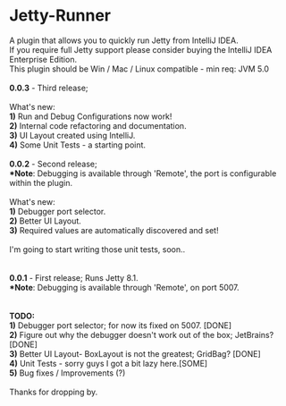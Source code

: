 Jetty-Runner
============

A plugin that allows you to quickly run Jetty from IntelliJ IDEA. <br>
If you require full Jetty support please consider buying the IntelliJ IDEA Enterprise Edition. <br>
This plugin should be Win / Mac / Linux compatible - min req: JVM 5.0 <br>
<br>
<b>0.0.3</b> - Third release; <br>
<br>
What's new: <br>
<b>1)</b> Run and Debug Configurations now work! <br>
<b>2)</b> Internal code refactoring and documentation. <br>
<b>3)</b> UI Layout created using IntelliJ. <br>
<b>4)</b> Some Unit Tests - a starting point. <br>
<br>
<b>0.0.2</b> - Second release; <br>
<b>*Note</b>: Debugging is available through 'Remote', the port is configurable within the plugin.<br>
<br>
What's new:<br>
<b>1)</b> Debugger port selector. <br>
<b>2)</b> Better UI Layout. <br>
<b>3)</b> Required values are automatically discovered and set!<br>
<br>
I'm going to start writing those unit tests, soon..<br>
<br><br>
<b>0.0.1</b> - First release; Runs Jetty 8.1.<br>
<b>*Note</b>: Debugging is available through 'Remote', on port 5007.<br>
<br>
<br>
<b>TODO:</b> <br>
<b>1)</b> Debugger port selector; for now its fixed on 5007. [DONE]<br>
<b>2)</b> Figure out why the debugger doesn't work out of the box; JetBrains? [DONE]<br>
<b>3)</b> Better UI Layout- BoxLayout is not the greatest; GridBag? [DONE]<br>
<b>4)</b> Unit Tests - sorry guys I got a bit lazy here.[SOME]<br>
<b>5)</b> Bug fixes / Improvements (?)<br>
<br>
Thanks for dropping by.
